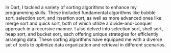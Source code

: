 In Dart, I tackled a variety of sorting algorithms to enhance my programming skills. These included fundamental algorithms like bubble sort, selection sort, and insertion sort, as well as more advanced ones like merge sort and quick sort, both of which utilize a divide-and-conquer approach in a recursive manner. I also delved into selection sort, shell sort, heap sort, and bucket sort, each offering unique strategies for efficiently arranging data. These sorting algorithms have equipped me with a diverse set of tools to optimize data organization and retrieval in different scenarios.
